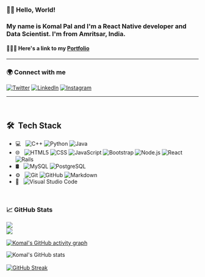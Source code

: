 <!-- ### Hi there 👋 -->

<!--
**Komal7209/Komal7209** is a ✨ _special_ ✨ repository because its `README.md` (this file) appears on your GitHub profile.

Here are some ideas to get you started:

- 🔭 I’m currently working on ...
- 🌱 I’m currently learning ...
- 👯 I’m looking to collaborate on ...
- 🤔 I’m looking for help with ...
- 💬 Ask me about ...
- 📫 How to reach me: ...
- 😄 Pronouns: ...
- ⚡ Fun fact: ...
-->
<!--
"Socials": [
			["fb", "https://www.facebook.com/akansha.pal.3958/"],
			["tw", "https://twitter.com/Komal__Pal"],
			["li", "https://www.linkedin.com/in/komal-pal-8a9a82155/"]
		]

-->



### 👋🏻 Hello, World! 

<!-- ### My name is Ritika Dhiman and I'm a Full stack developer. I'm from Chandigarh, India and currently working as a Machine Learning Research Intern at Design and Innovation Centre, Panjab University and building my technical skills as a Web Developer at Neog Bootcamp. I will be contributing as a mentor at the Open Source Day 2021 in association with virtual Grace Hopper Celebration 2021 and giving back to thhe strong community of women in technology. -->

### My name is Komal Pal and I'm a React Native developer and Data Scientist. I'm from Amritsar, India.

#### 👩🏻‍💻 Here's a link to my [Portfolio](https://github.com/Komal7209/MyPortfolio) 

<hr>

### 🌍 Connect with me 

[![Twitter][1.1]][1] [![LinkedIn][2.1]][2] [![Instagram][3.1]][3] 
<!-- [![Google Scholar][4.1]][4] -->

<!-- Icons -->

[1.1]: https://img.icons8.com/color/48/000000/linkedin.png (LinkedIn icon with padding)
[2.1]: https://img.icons8.com/color/48/000000/twitter--v1.png (twitter icon with padding)
[3.1]: https://img.icons8.com/color/48/000000/instagram-new--v1.png (instagram icon with padding)
<!-- [4.1]: https://img.icons8.com/color/48/000000/google-scholar--v3.png (google scholar icon with padding) -->

<!-- Links to your social media accounts -->

[1]: https://www.linkedin.com/in/komal-pal-8a9a82155/
[2]: https://twitter.com/Komal__Pal
[3]: https://www.instagram.com/k.p7299/
<!-- [4]: https://scholar.google.com/citations?user=9OV1cLoAAAAJ&hl=en -->

<hr>

<br> 

## 🛠 &nbsp;Tech Stack

- 💻 &nbsp;
  ![C++](https://img.shields.io/badge/-C++-333333?style=flat&logo=C%2B%2B&logoColor=00599C)
  ![Python](https://img.shields.io/badge/-Python-333333?style=flat&logo=python)
  ![Java](https://img.shields.io/badge/-Java-333333?style=flat&logo=Java&logoColor=007396)
- 🌐 &nbsp;
  ![HTML5](https://img.shields.io/badge/-HTML5-333333?style=flat&logo=HTML5)
  ![CSS](https://img.shields.io/badge/-CSS-333333?style=flat&logo=CSS3&logoColor=1572B6)
  ![JavaScript](https://img.shields.io/badge/-JavaScript-333333?style=flat&logo=javascript)
  ![Bootstrap](https://img.shields.io/badge/-Bootstrap-333333?style=flat&logo=bootstrap&logoColor=563D7C)
  ![Node.js](https://img.shields.io/badge/-Node.js-333333?style=flat&logo=node.js)
  ![React](https://img.shields.io/badge/-React-333333?style=flat&logo=react)
  ![Rails](https://img.shields.io/badge/-Rails-333333?style=flat&logo=ruby)
- 🛢 &nbsp;
  ![MySQL](https://img.shields.io/badge/-MySQL-333333?style=flat&logo=mysql)
  ![PostgreSQL](https://img.shields.io/badge/-PostgreSQL-333333?style=flat&logo=postgresql)
- ⚙️ &nbsp;
  ![Git](https://img.shields.io/badge/-Git-333333?style=flat&logo=git)
  ![GitHub](https://img.shields.io/badge/-GitHub-333333?style=flat&logo=github)
  ![Markdown](https://img.shields.io/badge/-Markdown-333333?style=flat&logo=markdown)
- 🔧 &nbsp;
  ![Visual Studio Code](https://img.shields.io/badge/-Visual%20Studio%20Code-333333?style=flat&logo=visual-studio-code&logoColor=007ACC)

<br/>

### &#x1f4c8; GitHub Stats

<a href="https://github.com/ritika99/github-readme-stats">
  <img align="center" src="https://github-readme-stats.vercel.app/api/top-langs/?username=komal7209&layout=compact&theme=radical" />
</a>
<br>
<a href="https://github.com/komal7209/github-readme-stats">
  <img align="center" src="https://github-readme-stats.vercel.app/api?username=komal7209&show_icons=true&theme=radical" />
</a>





  [![Komal's GitHub activity graph](https://activity-graph.herokuapp.com/graph?username=komal7209&theme=xcode)](https://git.io/komal7209) 
  
   ![Komal's GitHub stats](https://github-readme-stats.vercel.app/api/?username=komal7209&theme=prussian&show_icons=true&count_private=true)
   <br />
   <br />
   [![GitHub Streak](http://github-readme-streak-stats.herokuapp.com/?user=komal7209&theme=prussian&hide_border=true)](https://git.io/streak-stats)
   <br />
   <br />
<!--    ![Skyline](https://github.com/ShreyaPrasad1209/ShreyaPrasad1209/blob/master/github-metrics.svg) -->

